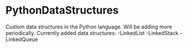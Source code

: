 # PythonDataStructures
Custom data structures in the Python language.
Will be adding more periodically.
Currently added data structures:
  -LinkedList
  -LinkedStack
  -LinkedQueue
